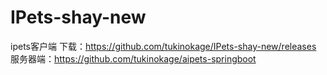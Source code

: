 # IPets-shay-new
ipets客户端
下载：https://github.com/tukinokage/IPets-shay-new/releases
服务器端：https://github.com/tukinokage/aipets-springboot
